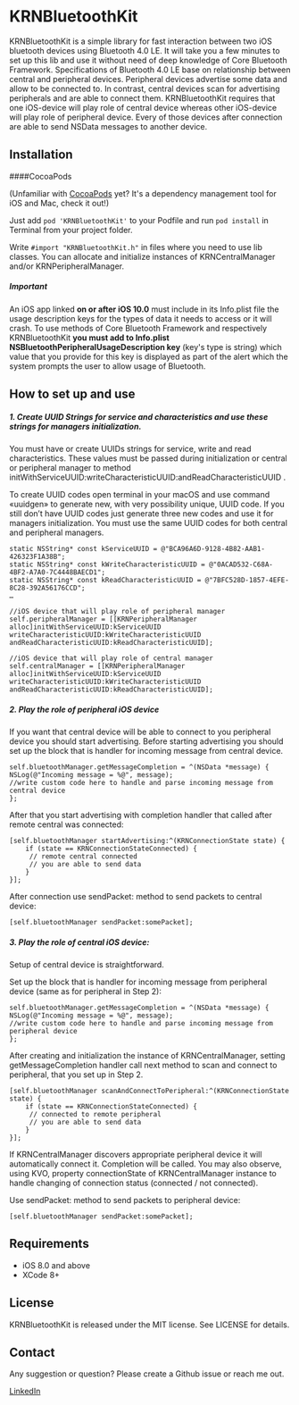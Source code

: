 KRNBluetoothKit
===============

KRNBluetoothKit is a simple library for fast interaction between two iOS bluetooth devices using Bluetooth 4.0 LE.
It will take you a few minutes to set up this lib and use it without need of deep knowledge of Core Bluetooth Framework.
Specifications of Bluetooth 4.0 LE base on relationship between central and peripheral devices. Peripheral devices advertise some data and allow to be connected to. In contrast, central devices scan for advertising peripherals and are able to connect them.
KRNBluetoothKit requires that one iOS-device will play role of central device whereas other iOS-device will play role of peripheral device. Every of those devices after connection are able to send NSData messages to another device.


## Installation
####CocoaPods

(Unfamiliar with [CocoaPods](http://cocoapods.org/) yet? It's a dependency management tool for iOS and Mac, check it out!)

Just add `pod 'KRNBluetoothKit'` to your Podfile and run `pod install` in Terminal from your project folder.

Write `#import "KRNBluetoothKit.h"` in files where you need to use lib classes. You can allocate and initialize instances of KRNCentralManager and/or KRNPeripheralManager.

#####  Important
An iOS app linked **on or after iOS 10.0** must include in its Info.plist file the usage description keys for the types of data it needs to access or it will crash. To use methods of Core Bluetooth Framework and respectively KRNBluetoothKit **you must add to Info.plist NSBluetoothPeripheralUsageDescription key** (key's type is string) which value that you provide for this key is displayed as part of the alert which the system prompts the user to allow usage of Bluetooth.

## How to set up and use

##### 1. Create UUID Strings for service and characteristics and use these strings for managers initialization.
You must have or create UUIDs strings for service, write and read characteristics. These values must be passed during initialization or central or peripheral manager to method  initWithServiceUUID:writeCharacteristicUUID:andReadCharacteristicUUID .

To create UUID codes open terminal in your macOS and use command «uuidgen» to generate new, with very possibility unique, UUID code. If you still don’t have UUID codes just generate three new codes and use it for managers initialization.
You must use the same UUID codes for both central and peripheral managers.

```objc
static NSString* const kServiceUUID = @"BCA96A6D-9128-4B82-AAB1-426323F1A38B";
static NSString* const kWriteCharacteristicUUID = @"0ACAD532-C68A-4BF2-A7A0-7C4448BAECD1";
static NSString* const kReadCharacteristicUUID = @"7BFC528D-1857-4EFE-8C28-392A56176CCD";
…

//iOS device that will play role of peripheral manager
self.peripheralManager = [[KRNPeripheralManager alloc]initWithServiceUUID:kServiceUUID writeCharacteristicUUID:kWriteCharacteristicUUID andReadCharacteristicUUID:kReadCharacteristicUUID];

//iOS device that will play role of central manager
self.centralManager = [[KRNPeripheralManager alloc]initWithServiceUUID:kServiceUUID writeCharacteristicUUID:kWriteCharacteristicUUID andReadCharacteristicUUID:kReadCharacteristicUUID];

```
##### 2. Play the role of peripheral iOS device
If you want that central device will be able to connect to you peripheral device you should start advertising.
Before starting advertising you should set up the block that is handler for incoming message from central device.
```objc
self.bluetoothManager.getMessageCompletion = ^(NSData *message) {
NSLog(@"Incoming message = %@", message);
//write custom code here to handle and parse incoming message from central device
};
```
After that you start advertising with completion handler that called after remote central was connected:
```objc
[self.bluetoothManager startAdvertising:^(KRNConnectionState state) {
    if (state == KRNConnectionStateConnected) {
     // remote central connected
     // you are able to send data                   
    }
}];
```
Аfter connection use sendPacket: method to send packets to central device:
```objc
[self.bluetoothManager sendPacket:somePacket];
```

##### 3. Play the role of central iOS device:

Setup of central device is straightforward.

Set up the block that is handler for incoming message from peripheral device (same as for peripheral in Step 2):

```objc
self.bluetoothManager.getMessageCompletion = ^(NSData *message) {
NSLog(@"Incoming message = %@", message);
//write custom code here to handle and parse incoming message from peripheral device
};
```

After creating and initialization the instance of KRNCentralManager, setting getMessageCompletion handler call next method to scan and connect to peripheral, that you set up in Step 2.
```objc
[self.bluetoothManager scanAndConnectToPeripheral:^(KRNConnectionState state) {
    if (state == KRNConnectionStateConnected) {
     // connected to remote peripheral
     // you are able to send data 
    }
}];
```
If KRNCentralManager discovers appropriate peripheral device it will automatically connect it. Completion will be called. 
You may also observe, using KVO, property connectionState of KRNCentralManager instance to handle changing of connection status (connected / not connected).

Use sendPacket: method to send packets to peripheral device:
```objc
[self.bluetoothManager sendPacket:somePacket];
```

## Requirements

* iOS 8.0 and above
* XCode 8+

## License

KRNBluetoothKit is released under the MIT license. See LICENSE for details.

## Contact

Any suggestion or question? Please create a Github issue or reach me out.

[LinkedIn](https://www.linkedin.com/in/julian-drapaylo)
